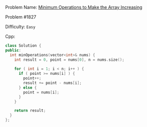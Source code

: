Problem Name: [Minimum Operations to Make the Array Increasing](https://leetcode.com/problems/minimum-operations-to-make-the-array-increasing/)

Problem #1827

Difficulty: `Easy`

Cpp:

```cpp
class Solution {
public:
  int minOperations(vector<int>& nums) {
    int result = 0, point = nums[0], n = nums.size();
    
    for ( int i = 1; i < n; i++ ) {
      if ( point >= nums[i] ) {
        point++;
        result += point - nums[i];
      } else {
        point = nums[i];
      }
    }

    return result;
  }
};
```
